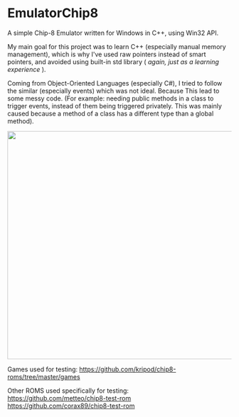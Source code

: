 # EmulatorChip8
A simple Chip-8 Emulator written for Windows in C++, using Win32 API.
<br/>

My main goal for this project was to learn C++ (especially manual memory management), which is why I've used raw pointers instead of smart pointers, and avoided using built-in std library (<i> again, just as a learning experience </i>).

 Coming from Object-Oriented Languages (especially C#), I tried to follow the similar (especially events) which was not ideal. Because  This lead to some messy code. (For example: needing public methods in a class to trigger events, instead of them being triggered privately. This was mainly caused because a method of a class has a different type than a global method).


<img src="https://i.imgur.com/fFN2IEV.mp4" width="512" height="512" />

Games used for testing: https://github.com/kripod/chip8-roms/tree/master/games <br/>

Other ROMS used specifically for testing: <br/>
https://github.com/metteo/chip8-test-rom <br>
https://github.com/corax89/chip8-test-rom